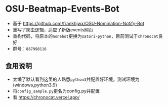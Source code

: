 # OSU-Beatmap-Events-Bot
- 基于 https://github.com/frankhjwx/OSU-Nomination-Notify-Bot 
- 重写了爬虫逻辑，适应了新版events网页
- 重构代码，将原本的`nonebot`更换为`satori-python`，目前测试于`chronocat`良好
- 群号：`887998116`

## 食用说明
- 太懒了默认看到这里的人熟悉`python3`并配置好环境，测试环境为(windows,python3.9)
- 将`config_sample.py`更名为config.py并配置
- 看 https://chronocat.vercel.app/
